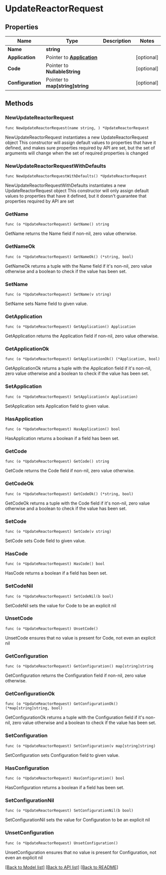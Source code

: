 # UpdateReactorRequest

## Properties

Name | Type | Description | Notes
------------ | ------------- | ------------- | -------------
**Name** | **string** |  | 
**Application** | Pointer to [**Application**](Application.md) |  | [optional] 
**Code** | Pointer to **NullableString** |  | [optional] 
**Configuration** | Pointer to **map[string]string** |  | [optional] 

## Methods

### NewUpdateReactorRequest

`func NewUpdateReactorRequest(name string, ) *UpdateReactorRequest`

NewUpdateReactorRequest instantiates a new UpdateReactorRequest object
This constructor will assign default values to properties that have it defined,
and makes sure properties required by API are set, but the set of arguments
will change when the set of required properties is changed

### NewUpdateReactorRequestWithDefaults

`func NewUpdateReactorRequestWithDefaults() *UpdateReactorRequest`

NewUpdateReactorRequestWithDefaults instantiates a new UpdateReactorRequest object
This constructor will only assign default values to properties that have it defined,
but it doesn't guarantee that properties required by API are set

### GetName

`func (o *UpdateReactorRequest) GetName() string`

GetName returns the Name field if non-nil, zero value otherwise.

### GetNameOk

`func (o *UpdateReactorRequest) GetNameOk() (*string, bool)`

GetNameOk returns a tuple with the Name field if it's non-nil, zero value otherwise
and a boolean to check if the value has been set.

### SetName

`func (o *UpdateReactorRequest) SetName(v string)`

SetName sets Name field to given value.


### GetApplication

`func (o *UpdateReactorRequest) GetApplication() Application`

GetApplication returns the Application field if non-nil, zero value otherwise.

### GetApplicationOk

`func (o *UpdateReactorRequest) GetApplicationOk() (*Application, bool)`

GetApplicationOk returns a tuple with the Application field if it's non-nil, zero value otherwise
and a boolean to check if the value has been set.

### SetApplication

`func (o *UpdateReactorRequest) SetApplication(v Application)`

SetApplication sets Application field to given value.

### HasApplication

`func (o *UpdateReactorRequest) HasApplication() bool`

HasApplication returns a boolean if a field has been set.

### GetCode

`func (o *UpdateReactorRequest) GetCode() string`

GetCode returns the Code field if non-nil, zero value otherwise.

### GetCodeOk

`func (o *UpdateReactorRequest) GetCodeOk() (*string, bool)`

GetCodeOk returns a tuple with the Code field if it's non-nil, zero value otherwise
and a boolean to check if the value has been set.

### SetCode

`func (o *UpdateReactorRequest) SetCode(v string)`

SetCode sets Code field to given value.

### HasCode

`func (o *UpdateReactorRequest) HasCode() bool`

HasCode returns a boolean if a field has been set.

### SetCodeNil

`func (o *UpdateReactorRequest) SetCodeNil(b bool)`

 SetCodeNil sets the value for Code to be an explicit nil

### UnsetCode
`func (o *UpdateReactorRequest) UnsetCode()`

UnsetCode ensures that no value is present for Code, not even an explicit nil
### GetConfiguration

`func (o *UpdateReactorRequest) GetConfiguration() map[string]string`

GetConfiguration returns the Configuration field if non-nil, zero value otherwise.

### GetConfigurationOk

`func (o *UpdateReactorRequest) GetConfigurationOk() (*map[string]string, bool)`

GetConfigurationOk returns a tuple with the Configuration field if it's non-nil, zero value otherwise
and a boolean to check if the value has been set.

### SetConfiguration

`func (o *UpdateReactorRequest) SetConfiguration(v map[string]string)`

SetConfiguration sets Configuration field to given value.

### HasConfiguration

`func (o *UpdateReactorRequest) HasConfiguration() bool`

HasConfiguration returns a boolean if a field has been set.

### SetConfigurationNil

`func (o *UpdateReactorRequest) SetConfigurationNil(b bool)`

 SetConfigurationNil sets the value for Configuration to be an explicit nil

### UnsetConfiguration
`func (o *UpdateReactorRequest) UnsetConfiguration()`

UnsetConfiguration ensures that no value is present for Configuration, not even an explicit nil

[[Back to Model list]](../README.md#documentation-for-models) [[Back to API list]](../README.md#documentation-for-api-endpoints) [[Back to README]](../README.md)


